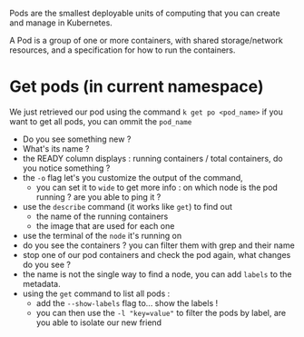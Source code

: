 Pods are the smallest deployable units of computing that you can create and manage in Kubernetes.

A Pod is a group of one or more containers, with shared storage/network resources, and a specification for how to run the containers.

# Get pods (in current namespace)
We just retrieved our pod using the command `k get po <pod_name>` if you want to get all pods, you can ommit the `pod_name`

- Do you see something new ?
- What's its name ?
- the READY column displays : running containers / total containers, do you notice something ?
- the `-o` flag let's you customize the output of the command, 
  - you can set it to `wide` to get more info : on which node is the pod running ? are you able to ping it ?
- use the `describe` command (it works like `get`) to find out
  - the name of the running containers
  - the image that are used for each one
- use the terminal of the `node` it's running on
- do you see the containers ? you can filter them with grep and their name 
- stop one of our pod containers and check the pod again, what changes do you see ?
- the name is not the single way to find a node, you can add `labels` to the metadata.
- using the `get` command to list all pods :
  - add the `--show-labels` flag to... show the labels !
  - you can then use the `-l "key=value"` to filter the pods by label, are you able to isolate our new friend